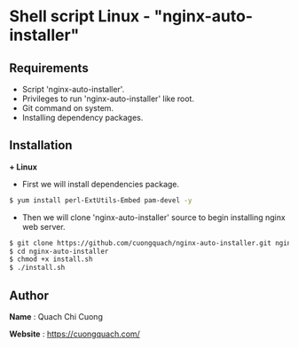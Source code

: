 # Shell script Linux - "nginx-auto-installer"

## Requirements

- Script 'nginx-auto-installer'.
- Privileges to run 'nginx-auto-installer' like root.
- Git command on system.
- Installing dependency packages.

## Installation

**+ Linux**

- First we will install dependencies package.

```sh
$ yum install perl-ExtUtils-Embed pam-devel -y
```

- Then we will clone 'nginx-auto-installer' source to begin installing nginx web server.

```sh
$ git clone https://github.com/cuongquach/nginx-auto-installer.git nginx-auto-installer
$ cd nginx-auto-installer
$ chmod +x install.sh
$ ./install.sh
```

## Author
**Name** : Quach Chi Cuong

**Website** : https://cuongquach.com/
